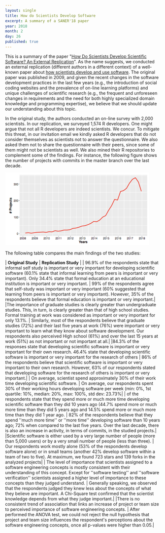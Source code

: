 ```yaml
---
layout: single
title: How do Scientists Develop Software
excerpt: A summary of a SANER'18 paper
year: 2018
month: 2
day: 26
published: true
---
```


This is a summary of the paper "[How Do Scientists Develop Scientific Software? An External Replication](http://gustavopinto.org/lost+found/saner-rene2018.pdf)". As the name suggests, we conducted an external replication (different authors in a different context) of a well-known paper about [how scientists develop and use software](http://files.software-carpentry.org/training-course/2012/08/hannay-survey-2009.pdf). The original paper was published in 2009, and given the recent changes in the software development practices in the last few years (e.g., the introduction of social coding websites and the prevalence of on-line learning platforms) and unique challenges of scientific research (e.g., the frequent and unforeseen changes in requirements and the need for both highly specialized domain knowledge and programming expertise), we believe that we should update our understanding about this topic.

In the original study, the authors conducted an on-line survey with 2,000 scientists. In our replication, we surveyed 1,574 R developers. One might argue that not all R developers are indeed scientists. We concur. To mitigate this threat, in our invitation email we kindly asked R developers that do not consider themselves as scientists not to answer the questionnaire. We also asked them not to share the questionnaire with their peers, since some of them might not be scientists as well. We also mined their R repositories to complement some of the findings. For instance, the following figure shows the number of projects with commits in the master branch over the last decade.

<img src='/images/R-projects.png'/>

The following table compares the main findings of the two studies:

| **Original  Study** | **Replication Study** |
| 96.9% of the respondents state that informal self study is important or very important for developing scientific software (60.1% state that informal learning from peers is important or very important). Only 34.4% state that formal education at an educational institution is important or very important. | 99% of the respondents agree that self-study was important or very important (60% suggested that learning from peers is important or very important). However, 35% of the respondents believe that formal education is important or very important.|
|The importance of graduate studies is clearly greater than undergraduate studies. This, in turn, is clearly greater than that of high school studies. Formal training at work was considered as important or very important for only 13.1%. | Similarly, most of the respondents believe that graduate studies (72%) and their last five years at work (76%) were important or very important to learn what they know about software development. Our respondents also perceived High school (61%) and over the last 15 years at work (51%) as not important or not important at all.|
|84.3% of the responses state that developing scientific software is important or very important for their own research. 46.4% state that developing scientific software is important or very important for the research of others | 86% of the respondents believe that scientific software is important or very important to their own research. However, 63% of our respondents stated that developing software for the research of others is important or very important.|
| On average, scientist spend approximately 30% of their work time developing scientific software. | On average, our respondents spent 30% of their working hours developing software per week (min: 0%, 1st quartile: 10%, median: 20%, max: 100%, std dev: 23.73%|
| of the respondents state that they spend more or much more time developing scientific software than they did 10 years ago (44.7% spend more or much more time than they did 5 years ago and 14.5% spend more or much more time than they did 1 year ago. | 82% of the respondents believe that they spend ''much more time'' or ''more time'' developing software than 10 years ago; 72% when compared to the last five years. Over the last decade, there is also an increase in activity, in terms of commits, in the studied projects.|
|Scientific software is either used by a very large number of people (more than 5,000 users) or by a very small number of people (less than three). | Our respondents work mostly alone (53% of the respondents develop software alone) or in small teams (another 42% develop software within a team of two to five). At maximum, we found 723 stars and 139 forks in the analyzed projects|
| The level of importance that scientists assigned to a software engineering concepts is mostly consistent with their understanding of this concept. Except for ''software testing'' and ''software verification'' scientists assigned a higher level of importance to these concepts than they judged understand. | Generally speaking, we observed that the respondents judged they knew less about the concepts of what they believe are important. A Chi-Square test confirmed that the scientist knowledge depends from what they judge important.|
|There is no consistent trend of association that links an increase of project or team size to perceived importance of software engineering concepts. | After performed the ANOVA test, we could not reject the null hypothesis that project and team size influences the respondent's perceptions about the software engineering concepts, once all p-values were higher than 0.05.|
